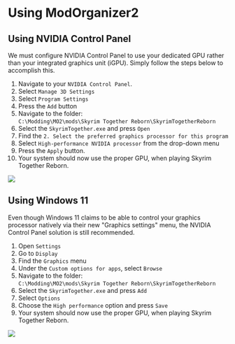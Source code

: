 # Using ModOrganizer2

## Using NVIDIA Control Panel

We must configure NVIDIA Control Panel to use your dedicated GPU rather than your integrated graphics unit (iGPU). Simply follow the steps below to accomplish this.

1. Navigate to your `NVIDIA Control Panel`.
2. Select `Manage 3D Settings`&#x20;
3. Select `Program Settings`
4. Press the `Add` button
5. Navigate to the folder:\
   `C:\Modding\MO2\mods\Skyrim Together Reborn\SkyrimTogetherReborn`
6. Select the `SkyrimTogether.exe` and press `Open`
7. Find the `2. Select the preferred graphics processor for this program`
8. Select `High-performance NVIDIA processor` from the drop-down menu
9. Press the `Apply` button.
10. Your system should now use the proper GPU, when playing Skyrim Together Reborn.

![](https://shx.is/5CXdXUQGD.gif)

## Using Windows 11

Even though Windows 11 claims to be able to control your graphics processor natively via their new "Graphics settings" menu, the NVIDIA Control Panel solution is still recommended.

1. Open `Settings`
2. Go to `Display`
3. Find the `Graphics` menu
4. Under the `Custom options for apps`, select `Browse`
5. Navigate to the folder:\
   `C:\Modding\MO2\mods\Skyrim Together Reborn\SkyrimTogetherReborn`
6. Select the `SkyrimTogether.exe` and press `Add`
7. Select `Options`
8. Choose the `High performance` option and press `Save`
9. Your system should now use the proper GPU, when playing Skyrim Together Reborn.

![](https://shx.is/5CXj1XgkT.gif)

